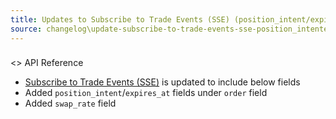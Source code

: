 ```yaml
---
title: Updates to Subscribe to Trade Events (SSE) (position_intent/expires_at/swap_rate)
source: changelog\update-subscribe-to-trade-events-sse-position_intentexpires_atswap_rate.html
---
```


### 
<> API Reference
[](update-subscribe-to-trade-events-sse-position_intentexpires_atswap_rate.html#-api-reference)
* [Subscribe to Trade Events (SSE)](..-reference-subscribetotradev2sse.md) is updated to include below fields 
* Added `position_intent`/`expires_at` fields under `order` field
* Added `swap_rate` field
